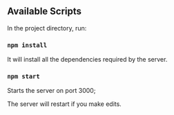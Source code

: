 ## Available Scripts

In the project directory, run:


### `npm install`

It will install all the dependencies required by the server.

### `npm start`

Starts the server on port 3000;

The server will restart if you make edits.<br>


